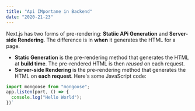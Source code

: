 ```yaml
---
title: "Api IMportane in Backend"
date: "2020-21-23"
---
```


Next.js has two forms of pre-rendering: **Statiic APi Generation** and **Server-side Rendering**. The difference is in **when** it generates the HTML for a page.

- **Static Generation** is the pre-rendering method that generates the HTML at **build time**. The pre-rendered HTML is then _reused_ on each request.
- **Server-side Rendering** is the pre-rendering method that generates the HTML on **each request**.
  Here's some JavaScript code:

```javascript
import mongoose from "mongoose";
app.listen(port, () => {
  console.log("Hello World");
})`
```
